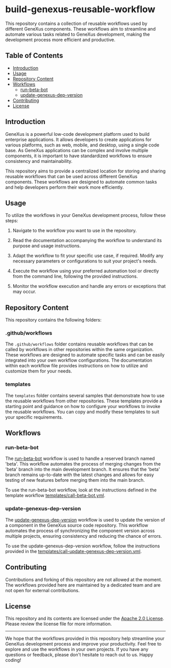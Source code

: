 # build-genexus-reusable-workflow

This repository contains a collection of reusable workflows used by different GeneXus components. These workflows aim to streamline and automate various tasks related to GeneXus development, making the development process more efficient and productive.

## Table of Contents

- [Introduction](#introduction)
- [Usage](#usage)
- [Repository Content](#repository-content)
- [Workflows](#workflows)
  - [run-beta-bot](#run-beta-bot)
  - [update-genexus-dep-version](#update-genexus-dep-version)
- [Contributing](#contributing)
- [License](#license)

## Introduction

GeneXus is a powerful low-code development platform used to build enterprise applications. It allows developers to create applications for various platforms, such as web, mobile, and desktop, using a single code base. As GeneXus applications can be complex and involve multiple components, it is important to have standardized workflows to ensure consistency and maintainability.

This repository aims to provide a centralized location for storing and sharing reusable workflows that can be used across different GeneXus components. These workflows are designed to automate common tasks and help developers perform their work more efficiently.

## Usage

To utilize the workflows in your GeneXus development process, follow these steps:

1. Navigate to the workflow you want to use in the repository.

2. Read the documentation accompanying the workflow to understand its purpose and usage instructions.

3. Adapt the workflow to fit your specific use case, if required. Modify any necessary parameters or configurations to suit your project's needs.

4. Execute the workflow using your preferred automation tool or directly from the command line, following the provided instructions.

5. Monitor the workflow execution and handle any errors or exceptions that may occur.

## Repository Content

This repository contains the following folders:

### .github/workflows

The `.github/workflows` folder contains reusable workflows that can be called by workflows in other repositories within the same organization. These workflows are designed to automate specific tasks and can be easily integrated into your own workflow configurations. The documentation within each workflow file provides instructions on how to utilize and customize them for your needs.

### templates

The `templates` folder contains several samples that demonstrate how to use the reusable workflows from other repositories. These templates provide a starting point and guidance on how to configure your workflows to invoke the reusable workflows. You can copy and modify these templates to suit your specific requirements.

## Workflows

### run-beta-bot

The [run-beta-bot](.github/workflows/run-beta-bot.yml) workflow is used to handle a reserved branch named 'beta'. This workflow automates the process of merging changes from the 'beta' branch into the main development branch. It ensures that the 'beta' branch remains up-to-date with the latest changes and allows for easy testing of new features before merging them into the main branch.

To use the run-beta-bot workflow, look at the instructions defined in the template workflow [templates/call-beta-bot.yml](templates/call-beta-bot.yml).

### update-genexus-dep-version

The [update-genexus-dep-version](.github/workflows/update-genexus-dep-version.yml) workflow is used to update the version of a component in the GeneXus source code repository. This workflow automates the process of synchronizing the component version across multiple projects, ensuring consistency and reducing the chance of errors.

To use the update-genexus-dep-version workflow, follow the instructions provided in the [templates/call-update-genexus-dep-version.yml](templates/call-update-genexus-dep-version.yml).

## Contributing

Contributions and forking of this repository are not allowed at the moment. The workflows provided here are maintained by a dedicated team and are not open for external contributions.

## License

This repository and its contents are licensed under the [Apache 2.0 License](LICENSE). Please review the license file for more information.

---

We hope that the workflows provided in this repository help streamline your GeneXus development process and improve your productivity. Feel free to explore and use the workflows in your own projects. If you have any questions or feedback, please don't hesitate to reach out to us. Happy coding!
